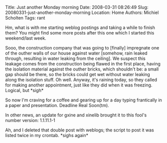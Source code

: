 Title: Just another Monday morning
Date: 2008-03-31 08:26:49
Slug: 20080331-just-another-monday-morning
Location: Home
Authors: Michiel Scholten
Tags: rant

<p>Hm, what is with me starting weblog postings and taking a while to finish them? You might find some more posts after this one which I started this weekend/last week.</p>

<p>Sooo, the construction company that was going to [finally] impregnate one of the outher walls of our house against water [somehow, rain leaked through, resulting in water leaking from the ceiling]. We suspect this leakage comes from the construction being flawed in the first place, having the isolation material against the outher bricks, which shouldn't be: a small gap should be there, so the bricks could get wet without water leaking along the isolation stuff. Oh well. Anyway, it's raining today, so they called for making another appointment, just like they did when it was freezing. Logical, but *sigh*</p>

<p>So now I'm craving for a coffee and gearing up for a day typing frantically in a paper and presentation. Deadline Real Soon(tm).</p>

<p>In other news, an update for gxine and xinelib brought it to this fool's number version: 1.1.11.1-1</p>

<p>Ah, and I deleted that double post with weblogs; the script to post it was listed twice in my crontab. *sighs again*</p>